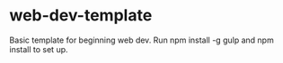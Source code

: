 # web-dev-template

Basic template for beginning web dev. Run npm install -g gulp and npm install to set up.